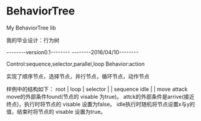 # BehaviorTree
My BehaviorTree lib

我的毕业设计：行为树

--------version0.1--------
--------2016/04/10--------

Control:sequence,selector,parallel,loop
Behavior:action

实现了顺序节点，选择节点，并行节点，循环节点，动作节点

样例中的结构如下：
				root
				|
				loop
				|
			selector
			|		|
		sequence	idle
		|		|
		move	attack
move的外部条件found(节点的 visable 为true)。
attck的外部条件是arrive(接近终点)，执行时将节点的 visable 设置为false。
idle执行时随机将节点设置x与y的值，结束时将节点的 visable 设置为true。